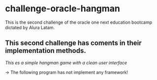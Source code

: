 # challenge-oracle-hangman
This is the second challenge of the oracle one next education bootcamp dictated by Alura Latam. 

## This second challenge has coments in their implementation methods.

*This es a simple hangman game with a clean user interface*

 -> The following program has not implement any framework!


